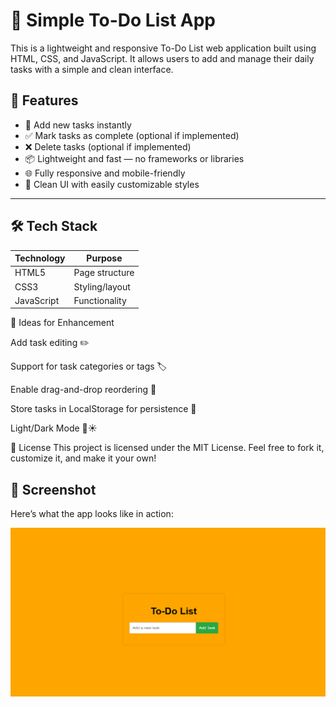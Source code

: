 # 📝 Simple To-Do List App

This is a lightweight and responsive To-Do List web application built using HTML, CSS, and JavaScript. It allows users to add and manage their daily tasks with a simple and clean interface.

## 🔧 Features

- 📝 Add new tasks instantly
- ✅ Mark tasks as complete (optional if implemented)
- ❌ Delete tasks (optional if implemented)
- 📦 Lightweight and fast — no frameworks or libraries
- 🌐 Fully responsive and mobile-friendly
- 🎨 Clean UI with easily customizable styles

---

## 🛠️ Tech Stack

| Technology | Purpose           |
|------------|-------------------|
| HTML5      | Page structure    |
| CSS3       | Styling/layout    |
| JavaScript | Functionality     |

🧠 Ideas for Enhancement

Add task editing ✏️

Support for task categories or tags 🏷️

Enable drag-and-drop reordering 🧲

Store tasks in LocalStorage for persistence 💾

Light/Dark Mode 🌙☀️

📜 License
This project is licensed under the MIT License.
Feel free to fork it, customize it, and make it your own!

## 📸 Screenshot

Here’s what the app looks like in action:

![To-Do List Screenshot](
https://github.com/Kavya123k/To-do-List/blob/main/Screenshot%202025-06-03%20074716.png)


